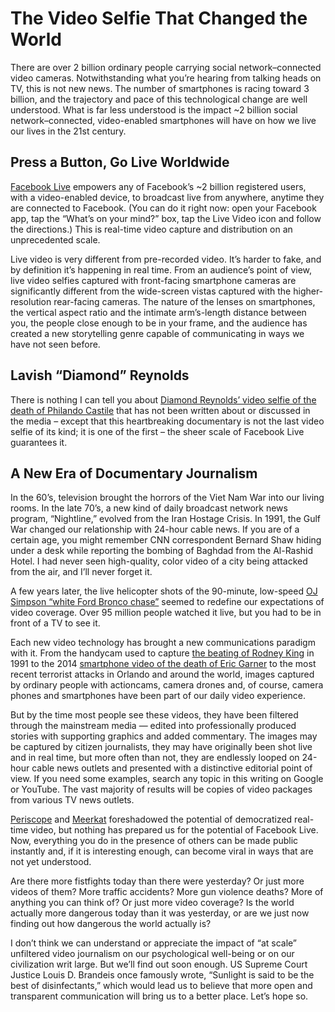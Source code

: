 # The Video Selfie That Changed the World

There are over 2 billion ordinary people carrying social network–connected video cameras. Notwithstanding what you’re hearing from talking heads on TV, this is not new news. The number of smartphones is racing toward 3 billion, and the trajectory and pace of this technological change are well understood. What is far less understood is the impact ~2 billion social network–connected, video-enabled smartphones will have on how we live our lives in the 21st century.

## Press a Button, Go Live Worldwide

[Facebook Live](http://live.fb.com/) empowers any of Facebook’s ~2 billion registered users, with a video-enabled device, to broadcast live from anywhere, anytime they are connected to Facebook. \(You can do it right now: open your Facebook app, tap the “What’s on your mind?” box, tap the Live Video icon and follow the directions.\) This is real-time video capture and distribution on an unprecedented scale.

Live video is very different from pre-recorded video. It’s harder to fake, and by definition it’s happening in real time. From an audience’s point of view, live video selfies captured with front-facing smartphone cameras are significantly different from the wide-screen vistas captured with the higher-resolution rear-facing cameras. The nature of the lenses on smartphones, the vertical aspect ratio and the intimate arm’s-length distance between you, the people close enough to be in your frame, and the audience has created a new storytelling genre capable of communicating in ways we have not seen before.

## Lavish “Diamond” Reynolds

There is nothing I can tell you about [Diamond Reynolds’ video selfie of the death of Philando Castile](http://www.facebook.com/100007611243538/videos/1690073837922975/) that has not been written about or discussed in the media – except that this heartbreaking documentary is not the last video selfie of its kind; it is one of the first – the sheer scale of Facebook Live guarantees it.

## A New Era of Documentary Journalism

In the 60’s, television brought the horrors of the Viet Nam War into our living rooms. In the late 70’s, a new kind of daily broadcast network news program, “Nightline,” evolved from the Iran Hostage Crisis. In 1991, the Gulf War changed our relationship with 24-hour cable news. If you are of a certain age, you might remember CNN correspondent Bernard Shaw hiding under a desk while reporting the bombing of Baghdad from the Al-Rashid Hotel. I had never seen high-quality, color video of a city being attacked from the air, and I’ll never forget it.

A few years later, the live helicopter shots of the 90-minute, low-speed [OJ Simpson “white Ford Bronco chase”](http://abcnews.go.com/US/video/oj-simpsons-white-bronco-chase-23976837) seemed to redefine our expectations of video coverage. Over 95 million people watched it live, but you had to be in front of a TV to see it.

Each new video technology has brought a new communications paradigm with it. From the handycam used to capture [the beating of Rodney King](http://en.wikipedia.org/wiki/Rodney_King#/media/File:R_King_beating.png) in 1991 to the 2014 [smartphone video of the death of Eric Garner](http://www.youtube.com/watch?v=JpGxagKOkv8) to the most recent terrorist attacks in Orlando and around the world, images captured by ordinary people with actioncams, camera drones and, of course, camera phones and smartphones have been part of our daily video experience.

But by the time most people see these videos, they have been filtered through the mainstream media — edited into professionally produced stories with supporting graphics and added commentary. The images may be captured by citizen journalists, they may have originally been shot live and in real time, but more often than not, they are endlessly looped on 24-hour cable news outlets and presented with a distinctive editorial point of view. If you need some examples, search any topic in this writing on Google or YouTube. The vast majority of results will be copies of video packages from various TV news outlets.

[Periscope](http://www.periscope.tv/) and [Meerkat](http://meerkatapp.co/) foreshadowed the potential of democratized real-time video, but nothing has prepared us for the potential of Facebook Live. Now, everything you do in the presence of others can be made public instantly and, if it is interesting enough, can become viral in ways that are not yet understood.

Are there more fistfights today than there were yesterday? Or just more videos of them? More traffic accidents? More gun violence deaths? More of anything you can think of? Or just more video coverage? Is the world actually more dangerous today than it was yesterday, or are we just now finding out how dangerous the world actually is?

I don’t think we can understand or appreciate the impact of “at scale” unfiltered video journalism on our psychological well-being or on our civilization writ large. But we’ll find out soon enough. US Supreme Court Justice Louis D. Brandeis once famously wrote, “Sunlight is said to be the best of disinfectants,” which would lead us to believe that more open and transparent communication will bring us to a better place. Let’s hope so.

